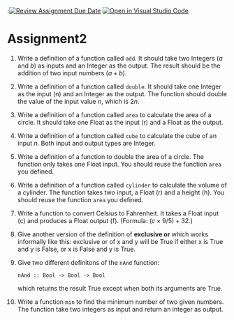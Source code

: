 :[![Review Assignment Due Date](https://classroom.github.com/assets/deadline-readme-button-24ddc0f5d75046c5622901739e7c5dd533143b0c8e959d652212380cedb1ea36.svg)](https://classroom.github.com/a/H006gSuS)
[![Open in Visual Studio Code](https://classroom.github.com/assets/open-in-vscode-718a45dd9cf7e7f842a935f5ebbe5719a5e09af4491e668f4dbf3b35d5cca122.svg)](https://classroom.github.com/online_ide?assignment_repo_id=13689418&assignment_repo_type=AssignmentRepo)

# Assignment2

1. Write a definition of a function called `add`. It should take two Integers ($a$ and $b$) as inputs and an Integer as the output. The result should be the addition of two input numbers ($a+b$).
1. Write a definition of a function called `double`. It should take one Integer as the input (n) and an Integer as the output. The function should double the value of the input value $n$, which is $2n$.
1. Write a definition of a function called `area` to calculate the area of a circle. It should take one Float as the input (r) and a Float as the output.

1. Write a definition of a function called `cube` to calculate the cube of an input $n$. Both input and output types are Integer.
1. Write a definition of a function to double the area of a circle. The function only takes one Float input. You should reuse the function `area` you defined.
1. Write a definition of a function called `cylinder` to calculate the volume of a cylinder. The function takes two input, a Float (r) and a height (h). You should reuse the function `area` you defined.
1. Write a function to convert Celsius to Fahrenheit. It takes a Float input (c) and produces a Float output (f). (Formula: $(c\times 9/5)+32$.)
1. Give another version of the definition of **exclusive or** which works informally like this: exclusive or of x and y will be True if either x is True and y is False, or x is False and y is True.
1. Give two different definitons of the `nAnd` function:

   ```
   nAnd :: Bool -> Bool -> Bool
   ```

   which returns the result True except when both its arguments are True.

1. Write a function `min` to find the minimum number of two given numbers. The function take two integers as input and return an integer as output.
